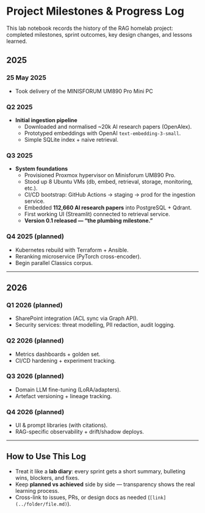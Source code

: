 # Project Milestones & Progress Log

This lab notebook records the history of the RAG homelab project: completed milestones, sprint outcomes, key design changes, and lessons learned.  

## 2025
### 25 May 2025
- Took delivery of the MINISFORUM UM890 Pro Mini PC

### Q2 2025
- **Initial ingestion pipeline**  
  - Downloaded and normalised ~20k AI research papers (OpenAlex).  
  - Prototyped embeddings with OpenAI `text-embedding-3-small`.  
  - Simple SQLite index + naive retrieval.

### Q3 2025
- **System foundations**  
  - Provisioned Proxmox hypervisor on Minisforum UM890 Pro.  
  - Stood up 8 Ubuntu VMs (db, embed, retrieval, storage, monitoring, etc.).  
  - CI/CD bootstrap: GitHub Actions → staging → prod for the ingestion service.  
  - Embedded **112,660 AI research papers** into PostgreSQL + Qdrant.  
  - First working UI (Streamlit) connected to retrieval service.  
  - **Version 0.1 released — “the plumbing milestone.”**

### Q4 2025 (planned)
- Kubernetes rebuild with Terraform + Ansible.  
- Reranking microservice (PyTorch cross-encoder).  
- Begin parallel Classics corpus.  

---

## 2026

### Q1 2026 (planned)
- SharePoint integration (ACL sync via Graph API).  
- Security services: threat modelling, PII redaction, audit logging.  

### Q2 2026 (planned)
- Metrics dashboards + golden set.  
- CI/CD hardening + experiment tracking.  

### Q3 2026 (planned)
- Domain LLM fine-tuning (LoRA/adapters).  
- Artefact versioning + lineage tracking.  

### Q4 2026 (planned)
- UI & prompt libraries (with citations).  
- RAG-specific observability + drift/shadow deploys.  

---

## How to Use This Log

- Treat it like a **lab diary**: every sprint gets a short summary, bulleting wins, blockers, and fixes.  
- Keep **planned vs achieved** side by side — transparency shows the real learning process.  
- Cross-link to issues, PRs, or design docs as needed (`[link](../folder/file.md)`).

